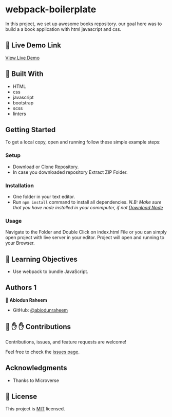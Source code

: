 # webpack-boilerplate

In this project, we set up awesome books repository. our goal here was to build a a book application with html javascript and css.

## :red_circle: Live Demo Link

[View Live Demo](https://abiodunraheem.github.io/webpack-boilerplate/)

## :hammer: Built With

- HTML
- css
- javascript
- bootstrap
- scss
- linters

## Getting Started

To get a local copy, open and running follow these simple example steps:

### Setup

- Download or Clone Repository.
- In case you downloaded repository Extract ZIP Folder.

### Installation

- One folder in your text editor.
- Run `npm install` command to install all dependencies.
  _N.B: Make sure that you have node installed in your commputer, if not [Download Node](https://nodejs.org/en/)_

### Usage

Navigate to the Folder and Double Click on index.html File or you can simply open project with live server in your editor.
Project will open and running to your Browser.

## :blue_book: Learning Objectives

- Use webpack to bundle JavaScript.

## Authors 1

👤 **Abiodun Raheem**

- GitHub: [@abiodunraheem](https://github.com/abiodunraheem)

## 🤝 :raised_hand: :raised_hand: Contributions

Contributions, issues, and feature requests are welcome!

Feel free to check the [issues page](https://github.com/abiodunraheem/webpack-boilerplate).

## Acknowledgments

- Thanks to Microverse

## 📝 License

This project is [MIT](LICENSE) licensed.
